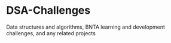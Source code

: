 # DSA-Challenges
Data structures and algorithms, BNTA learning and development challenges, and any related projects
